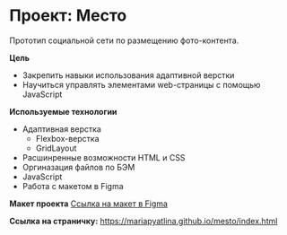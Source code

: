 # Проект: Место

Прототип социальной сети по размещению фото-контента.

**Цель**
* Закрепить навыки использования адаптивной верстки
* Научиться управлять элементами web-страницы с помощью JavaScript

**Используемые технологии**
* Адаптивная верстка
  * Flexbox-верстка
  * GridLayout
* Расшинренные возможности HTML и CSS
* Оргиназация файлов по БЭМ
* JavaScript
* Работа с макетом в Figma

**Макет проекта**
[Ссылка на макет в Figma](https://www.figma.com/file/2cn9N9jSkmxD84oJik7xL7/JavaScript.-Sprint-4?node-id=0%3A1)

**Ссылка на страничку:**
 https://mariapyatlina.github.io/mesto/index.html

